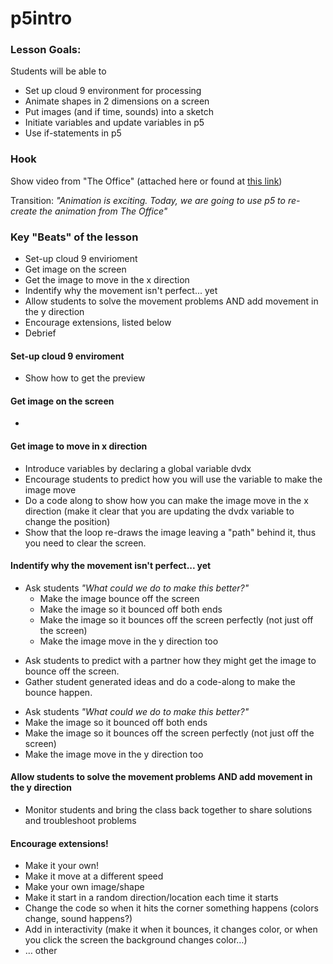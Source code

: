 # p5intro

### Lesson Goals: 
Students will be able to
+ Set up cloud 9 environment for processing
+ Animate shapes in 2 dimensions on a screen
+ Put images (and if time, sounds) into a sketch
+ Initiate variables and update variables in p5
+ Use if-statements in p5

### Hook
Show video from "The Office" (attached here or found at [this link](https://www.google.com/url?sa=t&rct=j&q=&esrc=s&source=web&cd=1&cad=rja&uact=8&ved=0ahUKEwiX2ZTjwffUAhUGdT4KHbtvANQQuAIIKTAA&url=http%3A%2F%2Fwww.godtube.com%2Fwatch%2F%3Fv%3DJJBJFCNU&usg=AFQjCNFn-kQjAoiL0w_j0CRY40owbPUagA))

Transition: 
*"Animation is exciting.  Today, we are going to use p5 to re-create the animation from The Office"*

### Key "Beats" of the lesson
+ Set-up cloud 9 envirioment
+ Get image on the screen
+ Get the image to move in the x direction
+ Indentify why the movement isn't perfect... yet
+ Allow students to solve the movement problems AND add movement in the y direction
+ Encourage extensions, listed below
+ Debrief

#### Set-up cloud 9 enviroment
+ Show how to get the preview

#### Get image on the screen
+ 

#### Get image to move in x direction
+ Introduce variables by declaring a global variable dvdx
+ Encourage students to predict how you will use the variable to make the image move
+ Do a code along to show how you can make the image move in the x direction (make it clear that you are updating the dvdx variable to change the position)
+ Show that the loop re-draws the image leaving a "path" behind it, thus you need to clear the screen.

#### Indentify why the movement isn't perfect... yet
* Ask students *"What could we do to make this better?"*
  * Make the image bounce off the screen
  * Make the image so it bounced off both ends
  * Make the image so it bounces off the screen perfectly (not just off the screen)
  * Make the image move in the y direction too

+ Ask students to predict with a partner how they might get the image to bounce off the screen.
+ Gather student generated ideas and do a code-along to make the bounce happen.

* Ask students *"What could we do to make this better?"*
 * Make the image so it bounced off both ends
 * Make the image so it bounces off the screen perfectly (not just off the screen)
 * Make the image move in the y direction too

#### Allow students to solve the movement problems AND add movement in the y direction
+ Monitor students and bring the class back together to share solutions and troubleshoot problems

#### Encourage extensions! 
* Make it your own! 
 * Make it move at a different speed
 * Make your own image/shape 
 * Make it start in a random direction/location each time it starts
 * Change the code so when it hits the corner something happens (colors change, sound happens?)
 * Add in interactivity (make it when it bounces, it changes color, or when you click the screen the background changes color…)
 * … other

